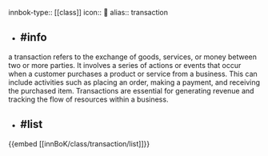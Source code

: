 innbok-type:: [[class]]
icon:: 🛒
alias:: transaction

- ## #info 
a transaction refers to the exchange of goods, services, or money between two or more parties. It involves a series of actions or events that occur when a customer purchases a product or service from a business. This can include activities such as placing an order, making a payment, and receiving the purchased item. Transactions are essential for generating revenue and tracking the flow of resources within a business.
- ## #list 
{{embed [[innBoK/class/transaction/list]]}}

